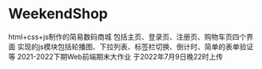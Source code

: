 # WeekendShop
html+css+js制作的简易数码商城 包括主页、登录页、注册页、购物车页四个界面 实现的js模块包括轮播图、下拉列表、标签栏切换、倒计时、简单的表单验证等
2021-2022下期Web前端期末大作业
于2022年7月9日晚22时上传
